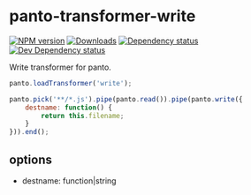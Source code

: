 # panto-transformer-write

[![NPM version][npm-image]][npm-url] [![Downloads][downloads-image]][npm-url] [![Dependency status][david-dm-image]][david-dm-url] [![Dev Dependency status][david-dm-dev-image]][david-dm-dev-url]

Write transformer for panto.

```js
panto.loadTransformer('write');

panto.pick('**/*.js').pipe(panto.read()).pipe(panto.write({
    destname: function() {
        return this.filename;
    }
})).end();
```

## options
 - destname: function|string

[npm-url]: https://npmjs.org/package/panto-transformer-write
[downloads-image]: http://img.shields.io/npm/dm/panto-transformer-write.svg
[npm-image]: http://img.shields.io/npm/v/panto-transformer-write.svg
[david-dm-url]:https://david-dm.org/pantojs/panto-transformer-write
[david-dm-image]:https://david-dm.org/pantojs/panto-transformer-write.svg
[david-dm-dev-url]:https://david-dm.org/pantojs/panto-transformer-write#info=devDependencies
[david-dm-dev-image]:https://david-dm.org/pantojs/panto-transformer-write/dev-status.svg